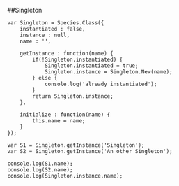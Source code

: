 ##Singleton

    var Singleton = Species.Class({
        instantiated : false,
        instance : null,
        name : '',

        getInstance : function(name) {
            if(!Singleton.instantiated) {
                Singleton.instantiated = true;
                Singleton.instance = Singleton.New(name);
            } else {
                console.log('already instantiated');
            }
            return Singleton.instance;
        },

        initialize : function(name) {
            this.name = name;
        }
    });

    var S1 = Singleton.getInstance('Singleton');
    var S2 = Singleton.getInstance('An other Singleton');

    console.log(S1.name);
    console.log(S2.name);
    console.log(Singleton.instance.name);